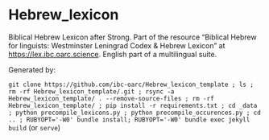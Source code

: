 # Hebrew_lexicon
Biblical Hebrew Lexicon after Strong. Part of the resource “Biblical Hebrew for linguists: Westminster Leningrad Codex & Hebrew Lexicon” at https://lex.ibc.oarc.science. English part of a multilingual suite.

Generated by:

`git clone https://github.com/ibc-oarc/Hebrew_lexicon_template ; ls ; rm -rf Hebrew_lexicon_template/.git ; rsync -a Hebrew_lexicon_template/ . --remove-source-files ; rm -rf Hebrew_lexicon_template/ ; pip install -r requirements.txt ; cd _data ; python precompile_lexicons.py ; python precompile_occurences.py ; cd .. ; RUBYOPT='-W0' bundle install; RUBYOPT='-W0' bundle exec jekyll build`  (or `serve`)
